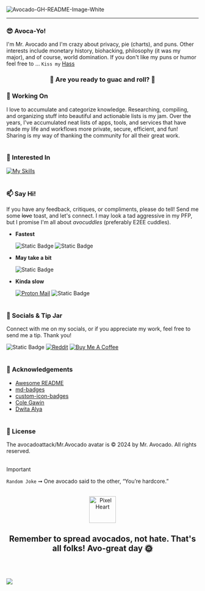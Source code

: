 ![Avocado-GH-README-Image-White](https://github.com/user-attachments/assets/f319245d-f2ef-4c3d-aecc-8a922344d670)

***

### 😎 Avoca-Yo!
I'm Mr. Avocado and I'm crazy about privacy, pie (charts), and puns. Other interests include monetary history, biohacking, philosophy (it was my major), and of course, world domination. If you don't like my puns or humor feel free to ... `Kiss my` [Hass](https://en.wikipedia.org/wiki/Hass_avocado)

<h3 align="center">🥑 Are you ready to guac and roll? 🎸</h3>

### 🔭 Working On
I love to accumulate and categorize knowledge. Researching, compiling, and organizing stuff into beautiful and actionable lists is my jam. Over the years, I've accumulated neat lists of apps, tools, and services that have made my life and workflows more private, secure, efficient, and fun! Sharing is my way of thanking the community for all their great work.
<br/><br/>

### 🧐 Interested In
[![My Skills](https://skillicons.dev/icons?i=bash,py,js,go,docker)](https://skillicons.dev)
<br/><br/>

### 📫 Say Hi!
If you have any feedback, critiques, or compliments, please do tell! Send me some ~~love~~ toast, and let's connect. I may look a tad aggressive in my PFP, but I promise I'm all about *avocuddles* (preferably E2EE cuddles).

* **Fastest**

  ![Static Badge](https://img.shields.io/badge/Tuta%20Mail%20-%20%23840010?style=flat&logo=tutanota&logoSize=auto&link=mailto%3Ahowdy%40avocadoattack.com)
  ![Static Badge](https://img.shields.io/badge/XMPP%20-%20%230b7eb1?style=flat&logo=xmpp&logoSize=auto&link=xmpp%3Aavocadoattack%40pwned.life)

* **May take a bit**

  ![Static Badge](https://custom-icon-badges.demolab.com/badge/SimpleX%20-%20%2356bef9?logo=simplex-messenger&logoSize=auto&link=https%3A%2F%2Fsimplex.chat%2Fcontact%23%2F%3Fv%3D2-5%26smp%3Dsmp%253A%252F%252F1OwYGt-yqOfe2IyVHhxz3ohqo3aCCMjtB-8wn4X_aoY%253D%2540smp11.simplex.im%252FQPR6nSiYuHl50E8qUg83LMKfbfX76Z12%2523%252F%253Fv%253D1-2%2526dh%253DMCowBQYDK2VuAyEAUe6GXFzaHB9vxqmAAo3ucf1EFGSaeGcEqouC0ld0aVk%25253D%2526srv%253D6ioorbm6i3yxmuoezrhjk6f6qgkc4syabh7m3so74xunb5nzr4pwgfqd.onion)

* **Kinda slow**

  [![Proton Mail](https://img.shields.io/badge/Proton%20Mail-6D4AFF?logo=protonmail&logoColor=fff)](mailto:avocadoattack@proton.me)
  ![Static Badge](https://img.shields.io/badge/Matrix%20-%20%23334155?style=flat&logo=matrix&logoSize=auto&link=https%3A%2F%2Fmatrix.to%2F%23%2F%40avocadoattack%3Amatrix.org)
<br/><br/>

### 🤗 Socials & Tip Jar
Connect with me on my socials, or if you appreciate my work, feel free to send me a tip. Thank you!

![Static Badge](https://img.shields.io/badge/Twitter%20-%20%23334155?style=flat&logo=x&logoSize=auto&link=https%3A%2F%2Fx.com%2Favoattack)
[![Reddit](https://img.shields.io/badge/Reddit-FF4500?logo=reddit&logoColor=white)](https://www.reddit.com/user/avoattack/)
[![Buy Me A Coffee](https://img.shields.io/badge/Buy%20Me%20a%20Coffee-ffdd00?&logo=buy-me-a-coffee&logoColor=black)](https://buymeacoffee.com/avocadoattack)
<br/><br/>

### 🙏 Acknowledgements
* [Awesome README](https://github.com/matiassingers/awesome-readme)
* [md-badges](https://github.com/inttter/md-badges)
* [custom-icon-badges](https://github.com/DenverCoder1/custom-icon-badges)
* [Cole Gawin](https://github.com/chroline)
* [Dwita Alya](https://github.com/dwitawin)
<br/><br/>

### 📝 License
The avocadoattack/Mr.Avocado avatar is © 2024 by Mr. Avocado. All rights reserved.
<br/><br/>

> [!IMPORTANT]
> `Random Joke` ➞ One avocado said to the other, “You’re hardcore.”
<br/><br/>

<p align="center">
 <img width="70px" src="https://svgshare.com/i/1A9m.svg" align="center" alt="Pixel Heart" />
</p>

<h2 align="center">Remember to spread avocados, not hate.
That's all folks! Avo-great day 🌞</h2>
<br/><br/>

![](https://komarev.com/ghpvc/?username=avocadoattack&color=brightgreen&style=for-the-badge)
